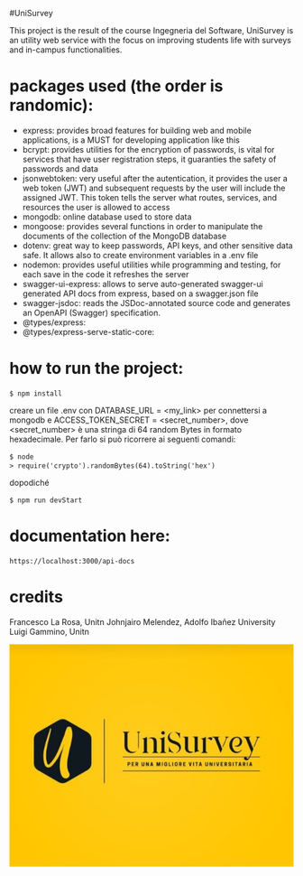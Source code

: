 #UniSurvey

This project is the result of the course Ingegneria del Software,
UniSurvey is an utility web service with the focus on improving students life with surveys and in-campus functionalities.

# packages used (the order is randomic):
* express: provides broad features for building web and mobile applications, is a MUST for developing application like this
* bcrypt: provides utilities for the encryption of passwords, is vital for services that have user registration steps, it guaranties the safety of passwords and data
* jsonwebtoken: very useful after the autentication, it provides the user a web token (JWT) and subsequent requests by the user will include the assigned JWT. This token tells the server what routes, services, and resources the user is allowed to access
* mongodb: online database used to store data
* mongoose: provides several functions in order to manipulate the documents of the collection of the MongoDB database
* dotenv: great way to keep passwords, API keys, and other sensitive data safe. It allows also to create environment variables in a .env file
* nodemon: provides useful utilities while programming and testing, for each save in the code it refreshes the server
* swagger-ui-express: allows to serve auto-generated swagger-ui generated API docs from express, based on a swagger.json file
* swagger-jsdoc: reads the JSDoc-annotated source code and generates an OpenAPI (Swagger) specification.
* @types/express:
* @types/express-serve-static-core:



# how to run the project:
    $ npm install
creare un file .env con DATABASE_URL = <my_link> per connettersi a mongodb e ACCESS_TOKEN_SECRET = <secret_number>, dove <secret_number> è una stringa di 64 random Bytes in formato hexadecimale. Per farlo si può ricorrere ai seguenti comandi:

    $ node
    > require('crypto').randomBytes(64).toString('hex')
dopodiché

    $ npm run devStart

# documentation here:
    https://localhost:3000/api-docs

# credits
Francesco La Rosa, Unitn
Johnjairo Melendez, Adolfo Ibañez University
Luigi Gammino, Unitn

![UNISURVEY](/Immagini/Logo.jpg)
